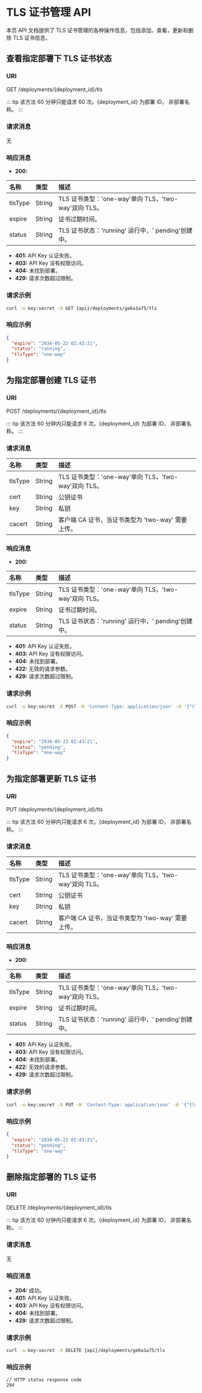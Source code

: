 # TLS 证书管理 API

本页 API 文档提供了 TLS 证书管理的各种操作信息，包括添加、查看，更新和删除 TLS 证书信息。

## 查看指定部署下 TLS 证书状态

### URI

GET /deployments/{deployment_id}/tls

::: tip
该方法 60 分钟只能请求 60 次。{deployment_id} 为部署 ID， 非部署名称。
:::

### 请求消息

无

### 响应消息

- **200:**

| 名称            | 类型             | 描述               |
| :-------------- | :--------------- | :----------------- |
| tlsType        | String | TLS 证书类型：'one-way'单向 TLS，'two-way'双向 TLS。      |
| expire | String           | 证书过期时间。        |
| status | String           | TLS 证书状态：'running' 运行中，' pending'创建中。        |

- **401:** API Key 认证失败。
- **403:** API Key 没有权限访问。
- **404:** 未找到部署。
- **429:** 请求次数超过限制。

### 请求示例

```bash
curl -u key:secret -X GET {api}/deployments/ge6a1a75/tls
```


### 响应示例

```JSON
{
  "expire": "2034-05-22 02:43:21",
  "status": "running",
  "tlsType": "one-way"
}
```


## 为指定部署创建 TLS 证书

### URI

POST /deployments/{deployment_id}/tls

::: tip
该方法 60 分钟内只能请求 6 次。{deployment_id} 为部署 ID， 非部署名称。
:::

### 请求消息

| 名称     | 类型   | 描述       |
| :------- | :----- | :--------- |
| tlsType | String | TLS 证书类型：'one-way'单向 TLS，'two-way'双向 TLS。 |
| cert | String |  公钥证书  |
| key | String | 私钥   |
| cacert | String | 客户端 CA 证书，当证书类型为 'two-way' 需要上传。   |

### 响应消息

- **200:**

| 名称            | 类型             | 描述               |
| :-------------- | :--------------- | :----------------- |
| tlsType        | String | TLS 证书类型：'one-way'单向 TLS，'two-way'双向 TLS。      |
| expire | String           | 证书过期时间。        |
| status | String           | TLS 证书状态：'running' 运行中，' pending'创建中。        |

- **401:** API Key 认证失败。
- **403:** API Key 没有权限访问。
- **404:** 未找到部署。
- **422:** 无效的请求参数。
- **429:** 请求次数超过限制。

### 请求示例

```bash
curl -u key:secret -X POST -H 'Content-Type: application/json' -d '{"tlsType": "one-way", "cert": "-----BEGIN CERTIFICATE-----\nMII...tH6j7afSg==\n-----END CERTIFICATE-----},"key":"-----BEGIN RSA PRIVATE KEY-----\nMIIEpAIBAAKCAQEA5bdg8Rt5A7...AjQzYRdov4inpzw==\n-----END RSA PRIVATE KEY-----"' {api}/deployments/ge6a1a75/tls
```

### 响应示例

```JSON
{
  "expire": "2034-05-22 02:43:21",
  "status": "pending",
  "tlsType": "one-way"
}
```


## 为指定部署更新 TLS 证书

### URI

PUT /deployments/{deployment_id}/tls

::: tip
该方法 60 分钟内只能请求 6 次。{deployment_id} 为部署 ID， 非部署名称。
:::

### 请求消息

| 名称     | 类型   | 描述       |
| :------- | :----- | :--------- |
| tlsType | String | TLS 证书类型：'one-way'单向 TLS，'two-way'双向 TLS。 |
| cert | String |  公钥证书  |
| key | String | 私钥   |
| cacert | String | 客户端 CA 证书，当证书类型为 'two-way' 需要上传。   |

### 响应消息

- **200:**

| 名称            | 类型             | 描述               |
| :-------------- | :--------------- | :----------------- |
| tlsType        | String | TLS 证书类型：'one-way'单向 TLS，'two-way'双向 TLS。      |
| expire | String           | 证书过期时间。        |
| status | String           | TLS 证书状态：'running' 运行中，' pending'创建中。        |

- **401:** API Key 认证失败。
- **403:** API Key 没有权限访问。
- **404:** 未找到部署。
- **422:** 无效的请求参数。
- **429:** 请求次数超过限制。

### 请求示例

```bash
curl -u key:secret -X PUT -H 'Content-Type: application/json' -d '{"tlsType": "one-way", "cert": "-----BEGIN CERTIFICATE-----\nMII...tH6j7afSg==\n-----END CERTIFICATE-----},"key":"-----BEGIN RSA PRIVATE KEY-----\nMIIEpAIBAAKCAQEA5bdg8Rt5A7...AjQzYRdov4inpzw==\n-----END RSA PRIVATE KEY-----"' {api}/deployments/ge6a1a75/tls
```

### 响应示例

```JSON
{
  "expire": "2034-05-22 02:43:21",
  "status": "pending",
  "tlsType": "one-way"
}
```

## 删除指定部署的 TLS 证书

### URI

DELETE /deployments/{deployment_id}/tls

::: tip
该方法 60 分钟内只能请求 6 次。{deployment_id} 为部署 ID， 非部署名称。
:::

### 请求消息

无

### 响应消息

- **204:** 成功。
- **401:** API Key 认证失败。
- **403:** API Key 没有权限访问。
- **404:** 未找到部署。
- **429:** 请求次数超过限制。

### 请求示例

```bash
curl -u key:secret -X DELETE {api}/deployments/ge6a1a75/tls
```

### 响应示例

```HTTP
// HTTP status response code
204 
```

